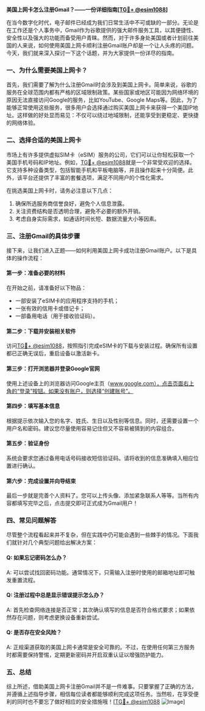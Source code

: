 **美国上网卡怎么注册Gmail？——一份详细指南[[TG💪+ @esim1088](https://t.me/s/esim1088)]**

在当今数字化时代，电子邮件已经成为我们日常生活中不可或缺的一部分。无论是在工作还是个人事务中，Gmail作为谷歌提供的强大邮件服务工具，以其便捷性、安全性以及强大的功能而备受用户青睐。然而，对于许多身处美国或者计划前往美国的人来说，如何使用美国上网卡顺利注册Gmail账户却是一个让人头疼的问题。今天，我们就来深入探讨一下这个话题，并为大家提供一份详尽的指南。

### 一、为什么需要美国上网卡？

首先，我们需要了解为什么注册Gmail时会涉及到美国上网卡。简单来说，谷歌的服务在全球范围内都有严格的区域限制政策。某些国家或地区可能因为网络环境的原因无法直接访问Google的服务，比如YouTube、Google Maps等。因此，为了能够正常使用这些服务，很多用户会选择通过购买美国上网卡来获得一个美国IP地址。这样做的好处显而易见：不仅可以绕过地域限制，还能享受到更稳定、更快捷的网络体验。

### 二、选择合适的美国上网卡

市场上有许多提供虚拟SIM卡（eSIM）服务的公司，它们可以让你轻松获取一个美国手机号码和IP地址。例如，[TG💪+ @esim1088](https://t.me/s/esim1088)就是一个非常受欢迎的选择。它支持多种设备类型，包括智能手机和平板电脑等，并且操作起来十分简便。此外，该平台还提供了丰富的套餐选项，满足不同用户的个性化需求。

在挑选美国上网卡时，请务必注意以下几点：
1. 确保所选服务商信誉良好，避免个人信息泄露。
2. 关注资费结构是否透明合理，避免不必要的额外开销。
3. 考虑自身实际需求，如通话时间长短、数据流量大小等因素。

### 三、注册Gmail的具体步骤

接下来，让我们进入正题——如何利用美国上网卡成功注册Gmail账户。以下是具体的操作流程：

#### 第一步：准备必要的材料
在开始之前，请准备好以下物品：
- 一部安装了eSIM卡的应用程序支持的手机；
- 一张有效的信用卡或借记卡；
- 一部备用电话（用于接收验证码）。

#### 第二步：下载并安装相关软件
访问[TG💪+ @esim1088](https://t.me/s/esim1088)，按照指引完成eSIM卡的下载与安装过程。确保所有设置都已正确无误后，重启设备以激活新卡。

#### 第三步：打开浏览器并登录Google官网
使用上述设备上的浏览器访问Google主页（www.google.com），点击页面右上角的“登录”按钮。如果没有账户，则选择“创建账号”。

#### 第四步：填写基本信息
根据提示依次输入您的名字、姓氏、生日以及性别等信息。同时，还需要设置一个用户名和密码。建议您尽量使用容易记住但又不容易被猜到的内容组合。

#### 第五步：验证身份
系统会要求您通过备用电话号码接收短信验证码。请将收到的信息准确填入相应位置进行确认。

#### 第六步：完成设置并向导结束
最后一步就是完善个人资料了。您可以上传头像、添加紧急联系人等等。当所有内容都填写完毕之后，点击提交即可正式成为Gmail用户！

### 四、常见问题解答

尽管整个流程看起来并不复杂，但在实践中仍可能会遇到一些棘手的情况。下面我们就针对几个典型问题给出解决方案：

#### Q: 如果忘记密码怎么办？
A: 可以尝试找回密码功能。通常情况下，只需输入注册时使用的邮箱地址即可触发重置流程。

#### Q: 注册过程中总是显示错误提示怎么办？
A: 首先检查网络连接是否正常；其次确认填写的信息是否符合格式要求；如果依然存在问题，则考虑更换设备重新尝试。

#### Q: 是否存在安全风险？
A: 正规渠道获取的美国上网卡通常是安全可靠的。不过，在使用任何第三方服务时都需要保持警惕，定期更新密码并开启双重认证以增强防护能力。

### 五、总结

综上所述，借助美国上网卡注册Gmail并不是一件难事。只要掌握了正确的方法，并遵循上述指导步骤，相信每位读者都能够顺利完成这项任务。当然啦，在享受便利的同时也不要忘了做好相应的安全措施哦！[[TG💪+ @esim1088](https://t.me/s/esim1088) ![Image](https://i.postimg.cc/4NQfJmqS/Snipaste-2025-05-13-00-14-12.png)]
